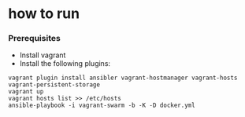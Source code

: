# how to run

### Prerequisites

* Install vagrant
* Install the following plugins:

```
vagrant plugin install ansibler vagrant-hostmanager vagrant-hosts vagrant-persistent-storage
vagrant up
vagrant hosts list >> /etc/hosts
ansible-playbook -i vagrant-swarm -b -K -D docker.yml
```
